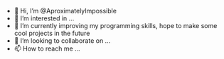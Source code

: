 - 👋 Hi, I’m @AproximatelyImpossible
- 👀 I’m interested in ...
- 🌱 I’m currently improving my programming skills, hope to make some cool projects in the future
- 💞️ I’m looking to collaborate on ...
- 📫 How to reach me ...

<!---
AproximatelyImpossible/AproximatelyImpossible is a ✨ special ✨ repository because its `README.md` (this file) appears on your GitHub profile.
You can click the Preview link to take a look at your changes.
--->
